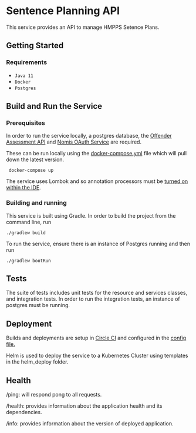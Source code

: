 # Sentence Planning API

This service provides an API to manage HMPPS Setence Plans. 

## Getting Started

### Requirements

* ```Java 11```
* ```Docker```
* ```Postgres```


## Build and Run the Service

### Prerequisites
In order to run the service locally, a postgres database, the [Offender Assessment API](https://github.com/ministryofjustice/offender-assessments-api/) and [Nomis OAuth Service](https://github.com/ministryofjustice/nomis-oauth2-server/) are required. 

These can be run locally using the [docker-compose.yml](docker-compose.yml) file which will pull down the latest version.

```
 docker-compose up 
 ```

The service uses Lombok and so annotation processors must be [turned on within the IDE](https://www.baeldung.com/lombok-ide).

### Building and running 

This service is built using Gradle. In order to build the project from the command line, run

```
./gradlew build
```

To run the service, ensure there is an instance of Postgres running and then run

```
./gradlew bootRun
```

## Tests

The suite of tests includes unit tests for the resource and services classes, and integration tests. In order to run the integration tests, an instance of postgres must be running.


## Deployment

Builds and deployments are setup in [Circle CI](https://circleci.com/gh/ministryofjustice/sentence-planning-api) and configured in the [config file.](circleci.config.yml) 

Helm is used to deploy the service to a Kubernetes Cluster using templates in the helm_deploy folder. 

## Health
/ping: will respond pong to all requests.

/health: provides information about the application health and its dependencies.

/info: provides information about the version of deployed application.
